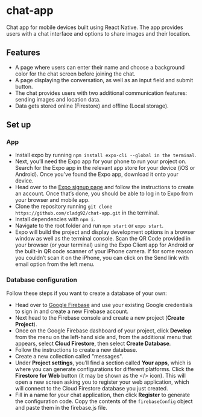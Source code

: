 # chat-app

Chat app for mobile devices built using React Native. The app provides users with a chat interface and options to share images and their location.

## Features

- A page where users can enter their name and choose a background color for the chat screen
  before joining the chat.
- A page displaying the conversation, as well as an input field and submit button.
- The chat provides users with two additional communication features: sending images
  and location data.
- Data gets stored online (Firestore) and offline (Local storage).

## Set up

### App

- Install expo by running `npm install expo-cli --global in the terminal`.
- Next, you’ll need the Expo app for your phone to run your project on. Search for the Expo app in the relevant app store for your device (iOS or Android). Once you’ve found the Expo app, download it onto your device.
- Head over to the [Expo signup page](https://expo.dev/) and follow the instructions to create an account. Once that’s done, you should be able to log in to Expo from your browser and mobile app.
- Clone the repository running `git clone https://github.com/cladg92/chat-app.git` in the terminal.
- Install dependencies with `npm i`.
- Navigate to the root folder and run `npm start` or `expo start`.
- Expo will build the project and display development options in a browser window as well as the terminal console. Scan the QR Code provided in your browser (or your terminal) using the Expo Client app for Android or the built-in QR code scanner of your iPhone camera. If for some reason you couldn’t scan it on the iPhone, you can click on the Send link with email option from the left menu.

### Database configuration

Follow these steps if you want to create a database of your own:

- Head over to [Google Firebase](https://firebase.google.com/) and use your existing Google credentials to sign in and create a new Firebase account.
- Next head to the Firebase console and create a new project (**Create Project**).
- Once on the Google Firebase dashboard of your project, click **Develop** from the menu on the left-hand side and, from the additional menu that appears, select **Cloud Firestore**, then select **Create Database**.
- Follow the instructions to create a new database.
- Create a new collection called "messages".
- Under **Project settings**, you’ll find a section called **Your apps**, which is where you can generate configurations for different platforms. Click the **Firestore for Web** button (it may be shown as the </> icon). This will open a new screen asking you to register your web application, which will connect to the Cloud Firestore database you just created.
- Fill in a name for your chat application, then click **Register** to generate the configuration code. Copy the contents of the `firebaseConfig` object and paste them in the firebase.js file.
